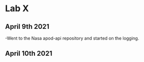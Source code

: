 # **Lab X**
## April 9th 2021
-Went to the Nasa apod-api repository and started on the logging. 

## April 10th 2021

